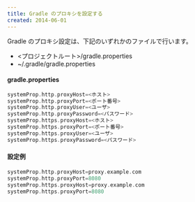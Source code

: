 ```yaml
---
title: Gradle のプロキシを設定する
created: 2014-06-01
---
```


Gradle のプロキシ設定は、下記のいずれかのファイルで行います。

* <プロジェクトルート>/gradle.properties
* ~/.gradle/gradle.properties

#### gradle.properties
```groovy
systemProp.http.proxyHost=<ホスト>
systemProp.http.proxyPort=<ポート番号>
systemProp.http.proxyUser=<ユーザ>
systemProp.http.proxyPassword=<パスワード>
systemProp.https.proxyHost=<ホスト>
systemProp.https.proxyPort=<ポート番号>
systemProp.https.proxyUser=<ユーザ>
systemProp.https.proxyPassword=<パスワード>
```

#### 設定例
```groovy
systemProp.http.proxyHost=proxy.example.com
systemProp.http.proxyPort=8080
systemProp.https.proxyHost=proxy.example.com
systemProp.https.proxyPort=8080
```
